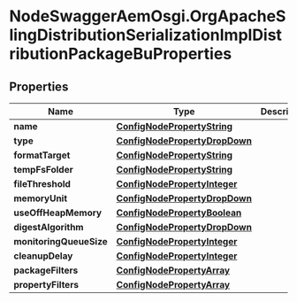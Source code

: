 # NodeSwaggerAemOsgi.OrgApacheSlingDistributionSerializationImplDistributionPackageBuProperties

## Properties

Name | Type | Description | Notes
------------ | ------------- | ------------- | -------------
**name** | [**ConfigNodePropertyString**](ConfigNodePropertyString.md) |  | [optional] 
**type** | [**ConfigNodePropertyDropDown**](ConfigNodePropertyDropDown.md) |  | [optional] 
**formatTarget** | [**ConfigNodePropertyString**](ConfigNodePropertyString.md) |  | [optional] 
**tempFsFolder** | [**ConfigNodePropertyString**](ConfigNodePropertyString.md) |  | [optional] 
**fileThreshold** | [**ConfigNodePropertyInteger**](ConfigNodePropertyInteger.md) |  | [optional] 
**memoryUnit** | [**ConfigNodePropertyDropDown**](ConfigNodePropertyDropDown.md) |  | [optional] 
**useOffHeapMemory** | [**ConfigNodePropertyBoolean**](ConfigNodePropertyBoolean.md) |  | [optional] 
**digestAlgorithm** | [**ConfigNodePropertyDropDown**](ConfigNodePropertyDropDown.md) |  | [optional] 
**monitoringQueueSize** | [**ConfigNodePropertyInteger**](ConfigNodePropertyInteger.md) |  | [optional] 
**cleanupDelay** | [**ConfigNodePropertyInteger**](ConfigNodePropertyInteger.md) |  | [optional] 
**packageFilters** | [**ConfigNodePropertyArray**](ConfigNodePropertyArray.md) |  | [optional] 
**propertyFilters** | [**ConfigNodePropertyArray**](ConfigNodePropertyArray.md) |  | [optional] 


